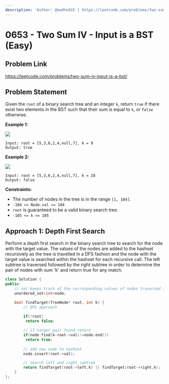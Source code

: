 ```yaml
---
description: 'Author: @madhu915 | https://leetcode.com/problems/two-sum-iv-input-is-a-bst/'
---
```


# 0653 - Two Sum IV - Input is a BST (Easy)

## Problem Link

https://leetcode.com/problems/two-sum-iv-input-is-a-bst/

## Problem Statement

Given the ``root`` of a binary search tree and an integer ``k``, return ``true`` if there exist two elements in the BST such that their sum is equal to ``k``, or ``false`` otherwise.

 

**Example 1:**

![](https://assets.leetcode.com/uploads/2020/09/21/sum_tree_1.jpg)

```
Input: root = [5,3,6,2,4,null,7], k = 9
Output: true
```

**Example 2:**

![](https://assets.leetcode.com/uploads/2020/09/21/sum_tree_2.jpg)

```
Input: root = [5,3,6,2,4,null,7], k = 28
Output: false
```

**Constraints:**

- The number of nodes in the tree is in the range `[1, 104]`.
- `-104 <= Node.val <= 104`
- `root` is guaranteed to be a valid binary search tree.
- `-105 <= k <= 105`

## Approach 1: Depth First Search

Perform a depth first search in the binary search tree to search for the node with the target value. The values of the nodes are added to the hashset recursively as the tree is travelled in a DFS fashion and the node with the target value is searched within the hashset for each recursive call. The left subtree is traversed followed by the right subtree in order to determine the pair of nodes with sum 'k' and return true for any match.

<Tabs>
<TabItem value="cpp" label="C++">
<SolutionAuthor name="@madhu915"/>

```cpp
class Solution {
public:
    // set keeps track of the corresponding values of nodes traversed in a DFS fashion
    unordered_set<int>node;

    bool findTarget(TreeNode* root, int k) {
        // DFS approach
        
        if(!root)
         return false;

        // if target pair found return
        if(node.find(k-root->val)!=node.end())
         return true;
        
        // add new node to hashset 
        node.insert(root->val);

        // search left and right subtree 
        return findTarget(root->left,k) || findTarget(root->right,k);      
    }
};
```

</TabItem>
</Tabs>
